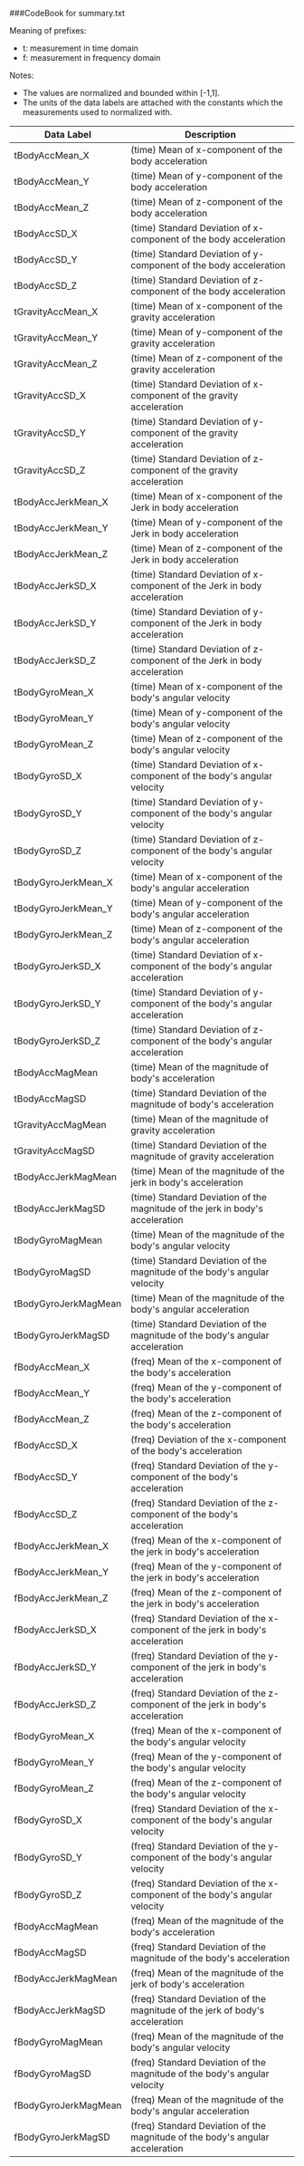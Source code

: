 ###CodeBook for summary.txt

Meaning of prefixes:

- t: measurement in time domain
- f: measurement in frequency domain

Notes:
- The values are normalized and bounded within [-1,1].
- The units of the data labels are attached with the constants which the measurements used to normalized with.

Data Label | Description
---------- | -----------
tBodyAccMean_X | (time) Mean of x-component of the body acceleration  
tBodyAccMean_Y | (time) Mean of y-component of the body acceleration 
tBodyAccMean_Z | (time) Mean of z-component of the body acceleration 
tBodyAccSD_X   | (time) Standard Deviation of x-component of the body acceleration  
tBodyAccSD_Y   | (time) Standard Deviation of y-component of the body acceleration  
tBodyAccSD_Z   | (time) Standard Deviation of z-component of the body acceleration  
tGravityAccMean_X | (time) Mean of x-component of the gravity acceleration 
tGravityAccMean_Y | (time) Mean of y-component of the gravity acceleration 
tGravityAccMean_Z | (time) Mean of z-component of the gravity acceleration 
tGravityAccSD_X | (time) Standard Deviation of x-component of the gravity acceleration 
tGravityAccSD_Y | (time) Standard Deviation of y-component of the gravity acceleration 
tGravityAccSD_Z | (time) Standard Deviation of z-component of the gravity acceleration 
tBodyAccJerkMean_X | (time) Mean of x-component of the Jerk in body acceleration 
tBodyAccJerkMean_Y | (time) Mean of y-component of the Jerk in body acceleration 
tBodyAccJerkMean_Z | (time) Mean of z-component of the Jerk in body acceleration 
tBodyAccJerkSD_X | (time) Standard Deviation of x-component of the Jerk in body acceleration 
tBodyAccJerkSD_Y | (time) Standard Deviation of y-component of the Jerk in body acceleration 
tBodyAccJerkSD_Z | (time) Standard Deviation of z-component of the Jerk in body acceleration 
tBodyGyroMean_X | (time) Mean of x-component of the body's angular velocity 
tBodyGyroMean_Y | (time) Mean of y-component of the body's angular velocity 
tBodyGyroMean_Z | (time) Mean of z-component of the body's angular velocity 
tBodyGyroSD_X | (time) Standard Deviation of x-component of the body's angular velocity 
tBodyGyroSD_Y | (time) Standard Deviation of y-component of the body's angular velocity 
tBodyGyroSD_Z | (time) Standard Deviation of z-component of the body's angular velocity 
tBodyGyroJerkMean_X | (time) Mean of x-component of the body's angular acceleration 
tBodyGyroJerkMean_Y | (time) Mean of y-component of the body's angular acceleration 
tBodyGyroJerkMean_Z | (time) Mean of z-component of the body's angular acceleration 
tBodyGyroJerkSD_X | (time) Standard Deviation of x-component of the body's angular acceleration 
tBodyGyroJerkSD_Y | (time) Standard Deviation of y-component of the body's angular acceleration 
tBodyGyroJerkSD_Z | (time) Standard Deviation of z-component of the body's angular acceleration 
tBodyAccMagMean | (time) Mean of the magnitude of body's acceleration 
tBodyAccMagSD | (time) Standard Deviation of the magnitude of body's acceleration 
tGravityAccMagMean | (time) Mean of the magnitude of gravity acceleration 
tGravityAccMagSD | (time) Standard Deviation of the magnitude of gravity acceleration 
tBodyAccJerkMagMean | (time) Mean of the magnitude of the jerk in body's acceleration 
tBodyAccJerkMagSD | (time) Standard Deviation of the magnitude of the jerk in body's acceleration 
tBodyGyroMagMean | (time) Mean of the magnitude of the body's angular velocity 
tBodyGyroMagSD | (time) Standard Deviation of the magnitude of the body's angular velocity 
tBodyGyroJerkMagMean | (time) Mean of the magnitude of the body's angular acceleration 
tBodyGyroJerkMagSD | (time) Standard Deviation of the magnitude of the body's angular acceleration 
fBodyAccMean_X | (freq) Mean of the x-component of the body's acceleration 
fBodyAccMean_Y | (freq) Mean of the y-component of the body's acceleration 
fBodyAccMean_Z | (freq) Mean of the z-component of the body's acceleration 
fBodyAccSD_X | (freq)  Deviation of the x-component of the body's acceleration 
fBodyAccSD_Y | (freq) Standard Deviation of the y-component of the body's acceleration 
fBodyAccSD_Z | (freq) Standard Deviation of the z-component of the body's acceleration 
fBodyAccJerkMean_X | (freq) Mean of the x-component of the jerk in body's acceleration 
fBodyAccJerkMean_Y | (freq) Mean of the y-component of the jerk in body's acceleration
fBodyAccJerkMean_Z | (freq) Mean of the z-component of the jerk in body's acceleration
fBodyAccJerkSD_X | (freq) Standard Deviation of the x-component of the jerk in body's acceleration 
fBodyAccJerkSD_Y | (freq) Standard Deviation of the y-component of the jerk in body's acceleration 
fBodyAccJerkSD_Z | (freq) Standard Deviation of the z-component of the jerk in body's acceleration 
fBodyGyroMean_X | (freq) Mean of the x-component of the body's angular velocity
fBodyGyroMean_Y | (freq) Mean of the y-component of the body's angular velocity
fBodyGyroMean_Z | (freq) Mean of the z-component of the body's angular velocity
fBodyGyroSD_X | (freq) Standard Deviation of the x-component of the body's angular velocity 
fBodyGyroSD_Y | (freq) Standard Deviation of the y-component of the body's angular velocity 
fBodyGyroSD_Z | (freq) Standard Deviation of the x-component of the body's angular velocity 
fBodyAccMagMean | (freq) Mean of the magnitude of the body's acceleration 
fBodyAccMagSD | (freq) Standard Deviation of the magnitude of the body's acceleration
fBodyAccJerkMagMean | (freq) Mean of the magnitude of the jerk of body's acceleration
fBodyAccJerkMagSD | (freq) Standard Deviation of the magnitude of the jerk of body's acceleration
fBodyGyroMagMean | (freq) Mean of the magnitude of the body's angular velocity
fBodyGyroMagSD | (freq) Standard Deviation of the magnitude of the body's angular velocity
fBodyGyroJerkMagMean | (freq) Mean of the magnitude of the body's angular acceleration
fBodyGyroJerkMagSD | (freq) Standard Deviation of the magnitude of the body's angular acceleration